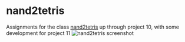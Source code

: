 # nand2tetris
Assignments for the class [nand2tetris](https://www.coursera.org/learn/nand2tetris2/) up through project 10, with some development for project 11
![nand2tetris screenshot](https://static.wixstatic.com/media/44046b_387f62dae530480dac9b1fa8f731bebf~mv2.png/v1/fill/w_830,h_288,al_c,q_80,usm_0.66_1.00_0.01/44046b_387f62dae530480dac9b1fa8f731bebf~mv2.webp)
